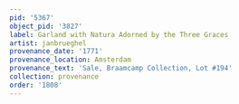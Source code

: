 ```yaml
---
pid: '5367'
object_pid: '3827'
label: Garland with Natura Adorned by the Three Graces
artist: janbrueghel
provenance_date: '1771'
provenance_location: Amsterdam
provenance_text: 'Sale, Braamcamp Collection, Lot #194'
collection: provenance
order: '1808'
---
```

